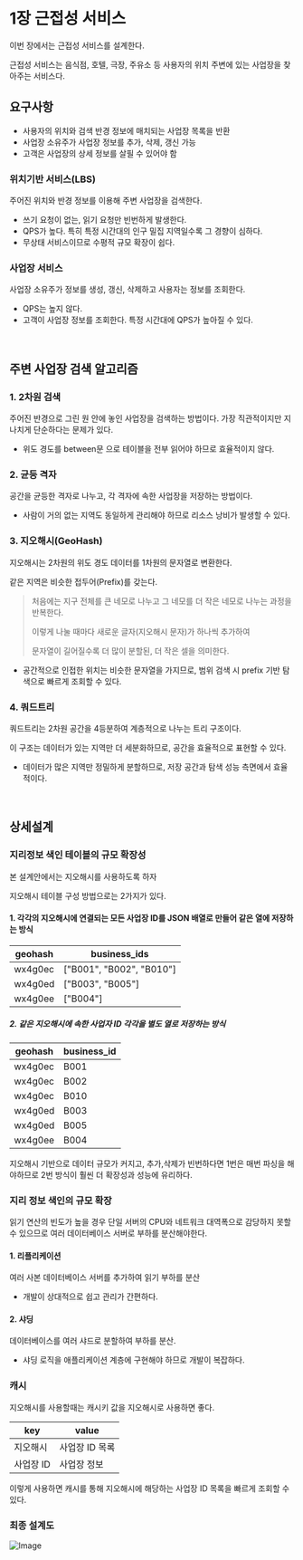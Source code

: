 # 1장 근접성 서비스

이번 장에서는 근접성 서비스를 설계한다.

근접성 서비스는 음식점, 호텔, 극장, 주유소 등 사용자의 위치 주변에 있는 사업장을 찾아주는 서비스다.

## 요구사항

- 사용자의 위치와 검색 반경 정보에 매치되는 사업장 목록을 반환
- 사업장 소유주가 사업장 정보를 추가, 삭제, 갱신 가능
- 고객은 사업장의 상세 정보를 살필 수 있어야 함


### 위치기반 서비스(LBS)

주어진 위치와 반경 정보를 이용해 주변 사업장을 검색한다.

- 쓰기 요청이 없는, 읽기 요청만 빈번하게 발생한다.
- QPS가 높다. 특히 특정 시간대의 인구 밀집 지역일수록 그 경향이 심하다.
- 무상태 서비스이므로 수평적 규모 확장이 쉽다.

### 사업장 서비스

사업장 소유주가 정보를 생성, 갱신, 삭제하고 사용자는 정보를 조회한다.

- QPS는 높지 않다.
- 고객이 사업장 정보를 조회한다. 특정 시간대에 QPS가 높아질 수 있다.

<br>

## 주변 사업장 검색 알고리즘

### 1. 2차원 검색

주어진 반경으로 그린 원 안에 놓인 사업장을 검색하는 방법이다. 가장 직관적이지만 지나치게 단순하다는 문제가 있다.

- 위도 경도를 between문 으로 테이블을 전부 읽어야 하므로 효율적이지 않다.

### 2. 균등 격자

공간을 균등한 격자로 나누고, 각 격자에 속한 사업장을 저장하는 방법이다.

- 사람이 거의 없는 지역도 동일하게 관리해야 하므로 리소스 낭비가 발생할 수 있다.

### 3. 지오해시(GeoHash)

지오해시는 2차원의 위도 경도 데이터를 1차원의 문자열로 변환한다.

같은 지역은 비슷한 접두어(Prefix)를 갖는다.

> 처음에는 지구 전체를 큰 네모로 나누고 그 네모를 더 작은 네모로 나누는 과정을 반복한다.
>
> 이렇게 나눌 때마다 새로운 글자(지오해시 문자)가 하나씩 추가하여
>
> 문자열이 길어질수록 더 많이 분할된, 더 작은 셀을 의미한다.

- 공간적으로 인접한 위치는 비슷한 문자열을 가지므로, 범위 검색 시 prefix 기반 탐색으로 빠르게 조회할 수 있다.

### 4. 쿼드트리

쿼드트리는 2차원 공간을 4등분하여 계층적으로 나누는 트리 구조이다.

이 구조는 데이터가 있는 지역만 더 세분화하므로, 공간을 효율적으로 표현할 수 있다.

- 데이터가 많은 지역만 정밀하게 분할하므로, 저장 공간과 탐색 성능 측면에서 효율적이다.

<br>

## 상세설계

### 지리정보 색인 테이블의 규모 확장성

본 설계안에서는 지오해시를 사용하도록 하자

지오해시 테이블 구성 방법으로는 2가지가 있다.

#### 1. 각각의 지오해시에 연결되는 모든 사업장 ID를 JSON 배열로 만들어 같은 열에 저장하는 방식

|geohash|business_ids|
|---|---|
|wx4g0ec|["B001", "B002", "B010"]|
|wx4g0ed|["B003", "B005"]|
|wx4g0ee|["B004"]|


##### 2. 같은 지오해시에 속한 사업자 ID 각각을 별도 열로 저장하는 방식

|geohash|business_id|
|---|---|
|wx4g0ec|B001|
|wx4g0ec|B002|
|wx4g0ec|B010|
|wx4g0ed|B003|
|wx4g0ed|B005|
|wx4g0ee|B004|


지오해시 기반으로 데이터 규모가 커지고, 추가,삭제가 빈번하다면 1번은 매번 파싱을 해야하므로 2번 방식이 훨씬 더 확장성과 성능에 유리하다.

### 지리 정보 색인의 규모 확장

읽기 연산의 빈도가 높을 경우 단일 서버의 CPU와 네트워크 대역폭으로 감당하지 못할 수 있으므로 여러 데이터베이스 서버로 부하를 분산해야한다.

#### 1. 리플리케이션

여러 사본 데이터베이스 서버를 추가하여 읽기 부하를 분산

- 개발이 상대적으로 쉽고 관리가 간편하다.

#### 2. 샤딩

데이터베이스를 여러 샤드로 분할하여 부하를 분산.

- 샤딩 로직을 애플리케이션 계층에 구현해야 하므로 개발이 복잡하다.

### 캐시

지오해시를 사용할때는 캐시키 값을 지오해시로 사용하면 좋다.

|key|value|
|---|---|
|지오해시|사업장 ID 목록|
|사업장 ID|사업장 정보|

이렇게 사용하면 캐시를 통해 지오해시에 해당하는 사업장 ID 목록을 빠르게 조회할 수 있다.



### 최종 설계도

![Image](https://github.com/user-attachments/assets/4497d7ca-7314-445d-aebe-8ce989dde2b7)


